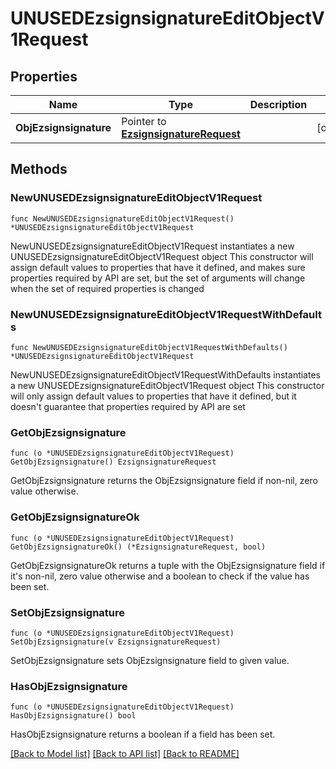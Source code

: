 # UNUSEDEzsignsignatureEditObjectV1Request

## Properties

Name | Type | Description | Notes
------------ | ------------- | ------------- | -------------
**ObjEzsignsignature** | Pointer to [**EzsignsignatureRequest**](EzsignsignatureRequest.md) |  | [optional] 

## Methods

### NewUNUSEDEzsignsignatureEditObjectV1Request

`func NewUNUSEDEzsignsignatureEditObjectV1Request() *UNUSEDEzsignsignatureEditObjectV1Request`

NewUNUSEDEzsignsignatureEditObjectV1Request instantiates a new UNUSEDEzsignsignatureEditObjectV1Request object
This constructor will assign default values to properties that have it defined,
and makes sure properties required by API are set, but the set of arguments
will change when the set of required properties is changed

### NewUNUSEDEzsignsignatureEditObjectV1RequestWithDefaults

`func NewUNUSEDEzsignsignatureEditObjectV1RequestWithDefaults() *UNUSEDEzsignsignatureEditObjectV1Request`

NewUNUSEDEzsignsignatureEditObjectV1RequestWithDefaults instantiates a new UNUSEDEzsignsignatureEditObjectV1Request object
This constructor will only assign default values to properties that have it defined,
but it doesn't guarantee that properties required by API are set

### GetObjEzsignsignature

`func (o *UNUSEDEzsignsignatureEditObjectV1Request) GetObjEzsignsignature() EzsignsignatureRequest`

GetObjEzsignsignature returns the ObjEzsignsignature field if non-nil, zero value otherwise.

### GetObjEzsignsignatureOk

`func (o *UNUSEDEzsignsignatureEditObjectV1Request) GetObjEzsignsignatureOk() (*EzsignsignatureRequest, bool)`

GetObjEzsignsignatureOk returns a tuple with the ObjEzsignsignature field if it's non-nil, zero value otherwise
and a boolean to check if the value has been set.

### SetObjEzsignsignature

`func (o *UNUSEDEzsignsignatureEditObjectV1Request) SetObjEzsignsignature(v EzsignsignatureRequest)`

SetObjEzsignsignature sets ObjEzsignsignature field to given value.

### HasObjEzsignsignature

`func (o *UNUSEDEzsignsignatureEditObjectV1Request) HasObjEzsignsignature() bool`

HasObjEzsignsignature returns a boolean if a field has been set.


[[Back to Model list]](../README.md#documentation-for-models) [[Back to API list]](../README.md#documentation-for-api-endpoints) [[Back to README]](../README.md)


